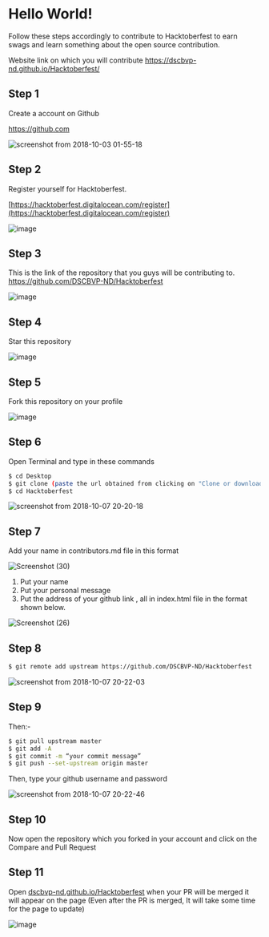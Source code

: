 # Hello World!
Follow these steps
accordingly to contribute to Hacktoberfest to earn swags and learn
something about the open source contribution.

Website link on which you will contribute
https://dscbvp-nd.github.io/Hacktoberfest/

## Step 1 
Create a account on Github

https://github.com

![screenshot from 2018-10-03 01-55-18](https://user-images.githubusercontent.com/29003047/46375174-58228080-c6b0-11e8-9735-82645c2801f4.png)


## Step 2 
Register yourself for Hacktoberfest.

[https://hacktoberfest.digitalocean.com/register](https://hacktoberfest.digitalocean.com/register)

![image](https://user-images.githubusercontent.com/47495666/94985504-02ba2c00-0575-11eb-94ab-f75f54168590.png)



## Step 3 
This is the link of the repository that you guys will be contributing to.
https://github.com/DSCBVP-ND/Hacktoberfest

![image](https://user-images.githubusercontent.com/47495666/94986896-0f904d00-0580-11eb-81f5-6a716eaaf12b.png)


## Step 4 
Star this repository

![image](https://user-images.githubusercontent.com/47495666/94985603-c1764c00-0575-11eb-9647-8971239612a6.png)


## Step 5 
Fork this repository on your profile

![image](https://user-images.githubusercontent.com/47495666/94985603-c1764c00-0575-11eb-9647-8971239612a6.png)


## Step 6 
Open Terminal and type in these commands
```bash
$ cd Desktop
$ git clone (paste the url obtained from clicking on "Clone or download" option on YOUR OWN PROFILE)
$ cd Hacktoberfest
```

![screenshot from 2018-10-07 20-20-18](https://user-images.githubusercontent.com/23727056/46583205-92a16a00-ca70-11e8-8437-5455cd21912b.png)


## Step 7 
Add your name in contributors.md file in this format
<!-- 
![screenshot from 2018-10-07 20-20-56](https://user-images.githubusercontent.com/23727056/46583219-cb414380-ca70-11e8-923c-c1a8044065e7.png) -->

![Screenshot (30)](https://user-images.githubusercontent.com/31778302/66143935-a355d300-e625-11e9-9a5a-0bbeb90d1bb7.png)

1. Put your name 
2. Put your personal message 
3. Put the address of your github link , all in index.html file in the format shown below.

<!-- ![screenshot from 2018-10-07 20-21-36](https://user-images.githubusercontent.com/23727056/46583221-cbd9da00-ca70-11e8-8b99-088b20ea4101.png) -->

![Screenshot (26)](https://user-images.githubusercontent.com/31778302/66140933-9387c000-e620-11e9-82d4-8afc0a7e0d39.png)

## Step 8
```bash
$ git remote add upstream https://github.com/DSCBVP-ND/Hacktoberfest
```

![screenshot from 2018-10-07 20-22-03](https://user-images.githubusercontent.com/23727056/46583237-19564700-ca71-11e8-9e33-535294216c92.png)



## Step 9
Then:-
```bash
$ git pull upstream master
$ git add -A 
$ git commit -m “your commit message”
$ git push --set-upstream origin master
```
Then, type your github username and password

![screenshot from 2018-10-07 20-22-46](https://user-images.githubusercontent.com/23727056/46583252-57ec0180-ca71-11e8-80ff-f0b5d612c8c0.png)


## Step 10
Now open the repository which you forked in your account and click on the Compare and Pull Request



## Step 11
Open [dscbvp-nd.github.io/Hacktoberfest](https://dscbvp-nd.github.io/Hacktoberfest/)
when your PR will be merged it will appear on the page (Even after the PR is merged, It will take some time for the page to update)

![image](https://user-images.githubusercontent.com/47495666/94987771-8892a300-0586-11eb-98d3-75a6b156cc97.png)
